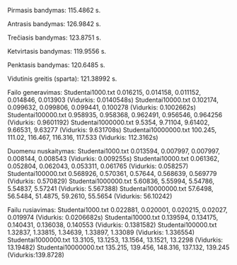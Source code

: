 Pirmasis bandymas: 115.4862 s.

Antrasis bandymas: 126.9842 s.

Trečiasis bandymas: 123.8751 s.

Ketvirtasis bandymas: 119.9556 s.

Penktasis bandymas: 120.6485 s. 

Vidutinis greitis (sparta): 121.38992 s. 

Failo generavimas:
Studentai1000.txt 0.016215, 0.014158, 0.011152, 0.014846,  0.013903 (Vidurkis: 0.0140548s)
Studentai10000.txt 0.102174, 0.099632, 0.099806, 0.099441, 0.100278 (Vidurkis: 0.1002662s)
Studentai100000.txt 0.958935, 0.958368, 0.962491, 0.956546, 0.964256 (Vidurkis: 0.9601192)
Studentai1000000.txt 9.5354, 9.71104, 9.61402, 9.66531, 9.63277 (Vidurkis: 9.631708s)
Studentai10000000.txt 100.245, 111.02, 116.467, 116.316, 117.533 (Vidurkis: 112.3162s)

Duomenu nuskaitymas:
Studentai1000.txt 0.013594, 0.007997, 0.007997, 0.008144, 0.008543 (Vidurkis: 0.009255s)
Studentai10000.txt 0.061362, 0.052804, 0.062043, 0.053311, 0.061765 (Vidurkis: 0.058257)
Studentai100000.txt 0.568926, 0.570361, 0.57644, 0.568639, 0.569779 (Vidurkis: 0.570829)
Studentai1000000.txt 5.60836, 5.55994, 5.54786, 5.54837, 5.57241 (Vidurkis: 5.567388)
Studentai10000000.txt 57.6498, 56.5484, 51.4875, 59.2610, 55.5654 (Vidurkis: 56.10242)

Failu rusiavimas:
Studentai1000.txt 0.022881, 0.020001, 0.020215, 0.02027, 0.019974 (Vidurkis: 0.0206682s)
Studentai10000.txt 0.139594, 0.134175, 0.140431, 0.136038, 0.140553 (Vidurkis: 0.1381582)
Studentai100000.txt 1.32837, 1.33815, 1.34639, 1.33897, 1.33089 (Vidurkis: 1.336554)
Studentai1000000.txt 13.3105, 13.1253, 13.1564, 13.1521, 13.2298 (Vidurkis: 13.19482)
Studentai10000000.txt 135.215, 139.456, 148.316, 137.132, 139.245 (Vidurkis:139.8728)
